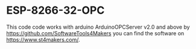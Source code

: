 # ESP-8266-32-OPC
This code code works with arduino ArduinoOPCServer v2.0 and above by https://github.com/SoftwareTools4Makers you can find the software on https://www.st4makers.com/.
